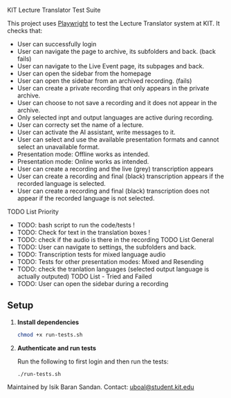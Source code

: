 KIT Lecture Translator Test Suite

This project uses [Playwright](https://playwright.dev/) to test the Lecture Translator system at KIT. It checks that:

- User can successfully login
- User can navigate the page to archive, its subfolders and back. (back fails)
- User can navigate to the Live Event page, its subpages and back.
- User can open the sidebar from the homepage
- User can open the sidebar from an archived recording. (fails)
- User can create a private recording that only appears in the private archive.
- User can choose to not save a recording and it does not appear in the archive.
- Only selected inpt and output languages are active during recording.
- User can correcty set the name of a lecture.
- User can activate the AI assistant, write messages to it.
- User can select and use the available presentation formats and cannot select an unavailable format.
- Presentation mode: Offline works as intended.
- Presentation mode: Online works as intended.
- User can create a recording and the live (grey) transcription appears
- User can create a recording and final (black) transcription appears if the recorded language is selected.
- User can create a recording and final (black) transcription does not appear if the recorded language is not selected.

TODO List Priority
- TODO: bash script to run the code/tests !
- TODO: Check for text in the translation boxes !
- TODO: check if the audio is there in the recording
TODO List General
- TODO: User can navigate to settings, the subfolders and back.
- TODO: Transcription tests for mixed language audio
- TODO: Tests for other presentation modes: Mixed and Resending
- TODO: check the tranlation languages (selected output language is actually outputed)
TODO List - Tried and Failed
- TODO: User can open the sidebar during a recording


## Setup

1. **Install dependencies** 
   ```bash
   chmod +x run-tests.sh


2. **Authenticate and run tests**
   
    Run the following to first login and then run the tests:

       ./run-tests.sh


Maintained by Isik Baran Sandan. Contact: uboal@student.kit.edu
